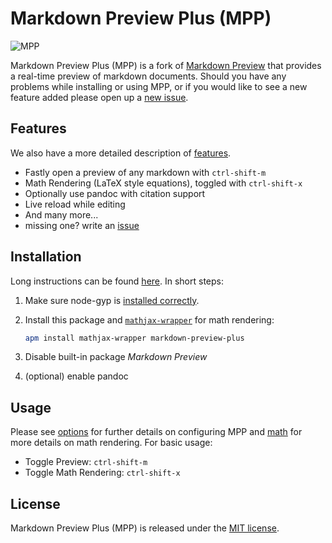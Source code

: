 # Markdown Preview Plus (MPP)

![MPP](https://raw.githubusercontent.com/Galadirith/markdown-preview-plus/master/imgs/mpp-full-res-invert.png)

Markdown Preview Plus (MPP) is a fork of
[Markdown Preview](https://github.com/atom/markdown-preview) that provides a
real-time preview of markdown documents. Should you have any problems while
installing or using MPP, or if you would like to see a new feature added please
open up a [new issue][issue].

## Features

We also have a more detailed description of [features][features].

-   Fastly open a preview of any markdown with `ctrl-shift-m`
-   Math Rendering (LaTeX style equations), toggled with `ctrl-shift-x`
-   Optionally use pandoc with citation support
-   Live reload while editing
-   And many more...
-   missing one? write an [issue][issue]

## Installation

Long instructions can be found [here][installation]. In short steps:

1.  Make sure node-gyp is [installed correctly][node-gyp].

2.  Install this package and [`mathjax-wrapper`][mathjax-wrapper]
    for math rendering:

    ``` bash
    apm install mathjax-wrapper markdown-preview-plus
    ```

3.  Disable built-in package  *Markdown Preview*

4.  (optional) enable pandoc

## Usage

Please see [options][options] for further details on configuring MPP and
[math][math] for more details on math rendering. For basic usage:

-   Toggle Preview: `ctrl-shift-m`
-   Toggle Math Rendering: `ctrl-shift-x`

## License

Markdown Preview Plus (MPP) is released under the [MIT license][license].

[issue]: https://github.com/Galadirith/markdown-preview-plus/issues
[installation]: docs/installation.md
[license]: LICENSE.md
[math]: docs/math.md
[features]: docs/features.md
[node-gyp]: https://github.com/TooTallNate/node-gyp#installation
[mathjax-wrapper]: https://atom.io/packages/mathjax-wrapper
[options]: docs/options.md
